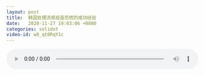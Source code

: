 ```yaml
---
layout: post
title:  韩国处理流感疫苗恐慌的成功经验
date:   2020-11-27 19:03:06 +0800
categories: solidot
video-id: w0_qt0RqY1c
---
```


<audio src="/assets/f8691dbe6cfecfe86caf2c0e4af5ed23.mp3" style="width: 100%;" controls></audio>

